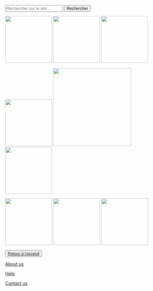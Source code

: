<html lang="fr">
    <head>
        <meta charset="utf-8">
        <title>GifMignon/About_us</title>
    </head>

  <body>
<form>
<input type="text" id="input" name="input" placeholder="Rechercher sur le site…">
<input type="button" id="bouton" value="Rechercher" onclick="controle()">
</form>
    <img class="project-pic" src="http://pa1.narvii.com/6972/730d721aea55e900a448731815cbe434f993e86fr1-320-240_00.gif" style="width: 150px;" />
<img class="project-pic" src="https://i.pinimg.com/originals/29/1d/03/291d0392aea9b01a08bb6a1333d6f2ea.gif" style="width: 150px;" />
<img class="project-pic" src="https://lh3.googleusercontent.com/proxy/jsyq2oniV7VrNZVxjR7sunrArTRGrhsdJeCRkSCcFny9oihZ15uKZm6ECoYwfoYAtUNkg5YgylG0k2RDFN7MM9BTwiEiqkt3e5nz0530t1t0mPlkTEY" style="width: 150px;" />
<p></p>
<img class="project-pic" src="https://media.tenor.com/images/9df5f6ef799544b11c1171d4c873d1f4/tenor.gif" style="width: 150px;" />
<img class="project-pic" src="https://media.tenor.com/images/5e86295b3a72ad43c6a1433fe52f0872/tenor.gif" style="width: 250px;" />
<img class="project-pic" src="https://downloadwap.com/thumbs3/screensavers/d/new/fun/funny_cat-195280.gif" style="width: 150px;" />
<p></p>
<img class="project-pic" src="https://i.pinimg.com/originals/df/56/f1/df56f143904aa8915bb3627b428e360c.gif" style="width: 150px;" />
<img class="project-pic" src="https://img.buzzfeed.com/buzzfeed-static/static/2014-10/3/14/enhanced/webdr08/anigif_enhanced-32596-1412362472-4.gif?output-quality=auto&output-format=auto&downsize=360:*" style="width: 150px;" />
<img class="project-pic" src="http://welikeit.fr/wp-content/uploads/2014/01/w0nlt694SDefGsmowoIt_atomic-wedgies-simpsons.gif" style="width: 150px;" />
<p></p>
<p></p>
    <button><a href="https://nsi-team.github.io/GIF_mignon/">Retour à l'acceuil</a></button>
    <p> </p>
    <a href="https://nsi-team.github.io/About_us/">About us</a>
    <p></p>
    <a href="https://nsi-team.github.io/Help/">Help</a>
    <p></p>
    <a href="https://nsi-team.github.io/Contact_Us/">Contact us</a>
<script src="script.js"></script>
